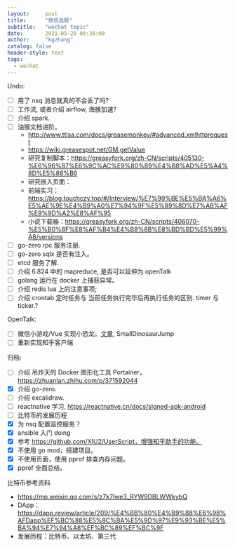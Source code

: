 ```yaml
---
layout:     post
title:      "微信选题"
subtitle:   "wechat topic"
date:       2021-05-28 09:38:00
author:     "kgzhang"
catalog: false
header-style: text
tags:
  - wechat
---
```


Undo:
- [ ] 用了 nsq 消息就真的不会丢了吗? 
- [ ] 工作流, 或者介绍 airflow, 海豚加速?
- [ ] 介绍 spark.
- [ ] 油猴文档进阶。
    + http://www.ttlsa.com/docs/greasemonkey/#advanced.xmlhttprequest
    + https://wiki.greasespot.net/GM.getValue
    + 研究复制脚本：https://greasyfork.org/zh-CN/scripts/405130-%E6%96%87%E6%9C%AC%E9%80%89%E4%B8%AD%E5%A4%8D%E5%88%B6
    + 研究嵌入页面：
    + 前端实习：https://blog.touchczy.top/#/Interview/%E7%99%BE%E5%BA%A6%E5%AE%9E%E4%B9%A0%E7%94%9F%E5%89%8D%E7%AB%AF%E9%9D%A2%E8%AF%95
    + 小说下载器：https://greasyfork.org/zh-CN/scripts/406070-%E5%B0%8F%E8%AF%B4%E4%B8%8B%E8%BD%BD%E5%99%A8/versions
- [ ] go-zero rpc 服务注册.
- [ ] go-zero sqlx 是否有注入。
- [ ] etcd 服务了解.
- [ ] 介绍 6.824 中的 mapreduce, 是否可以延伸为 openTalk
- [ ] golang 运行在 docker 上捕获异常。
- [ ] 介绍 redis lua 上的注意事项;
- [ ] 介绍 crontab 定时任务与 当前任务执行完毕后再执行任务的区别. timer 与 ticker.?

OpenTalk:
- [ ] 微信小游戏/Vue 实现小恐龙。[文章](https://github.com/liuyib/blog/issues/11), SmallDinosaurJump
- [ ] 重新实现知乎客户端

归档:
- [ ] 介绍 吊炸天的 Docker 图形化工具 Portainer，https://zhuanlan.zhihu.com/p/371592044
- [x] 介绍 go-zero.
- [ ] 介绍 excalidraw.
- [ ] reactnative 学习, https://reactnative.cn/docs/signed-apk-android
- [ ] 比特币的发展历程
- [x] 为 nsq 配置监控服务？
- [x] ansible 入门 doing
- [x] 参考 https://github.com/XIU2/UserScript，增强知乎助手的功能。
- [x] 不使用 go mod，搭建项目。
- [x] 不使用页面，使用 pprof 排查内存问题。
- [x] pprof 全面总结。

比特币参考资料
+ https://mp.weixin.qq.com/s/z7k7Iwe3_RYW9DBLWWkybQ
+ DApp：https://dapp.review/article/209/%E4%BB%80%E4%B9%88%E6%98%AFDapp%EF%BC%88%E5%8C%BA%E5%9D%97%E9%93%BE%E5%BA%94%E7%94%A8%EF%BC%89%EF%BC%9F
+ 发展历程：比特币、以太坊、第三代